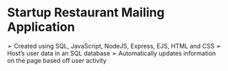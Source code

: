 # Startup Restaurant Mailing Application

➢ Created using SQL, JavaScript, NodeJS, Express, EJS, HTML and CSS
➢ Host’s user data in an SQL database
➢ Automatically updates information on the page based off user activity
